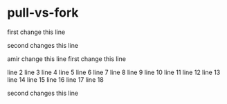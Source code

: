 # pull-vs-fork

first change this line

second changes this line

amir change this line
first change this line

line 2
line 3
line 4
line 5
line 6
line 7
line 8
line 9
line 10
line 11
line 12
line 13
line 14
line 15
line 16
line 17
line 18

second changes this line